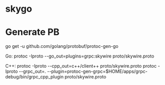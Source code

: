 # skygo

# Generate PB

go get -u github.com/golang/protobuf/protoc-gen-go

Go: protoc -Iproto --go_out=plugins=grpc:skywire proto/skywire.proto

C++: protoc -Iproto --cpp_out=c++/client++ proto/skywire.proto
     protoc -Iproto --grpc_out=. --plugin=protoc-gen-grpc=$HOME/apps/grpc-debug/bin/grpc_cpp_plugin proto/skywire.proto
